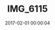 ---
layout: post
title: IMG_6115
description: Real name unknown
date: 2017-02-01 00:00:04
imageUrl: https://imgs.snorv.art/imgs/2017/02/img-6115.jpg
---